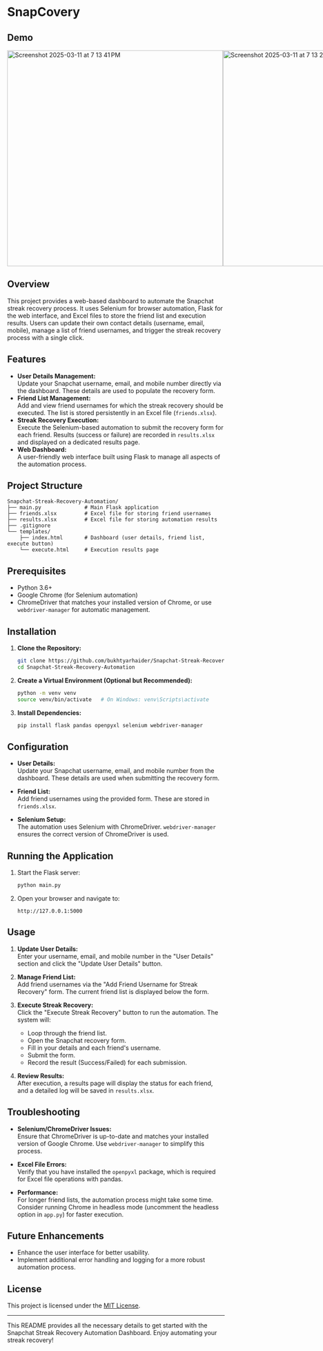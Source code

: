 # SnapCovery

## Demo
<div style="display: flex;">
    <img width="500" alt="Screenshot 2025-03-11 at 7 13 41 PM" src="https://github.com/user-attachments/assets/a496f1c6-441d-48fa-a459-523f7dbe9250" />
    <img width="500" alt="Screenshot 2025-03-11 at 7 13 28 PM" src="https://github.com/user-attachments/assets/44b2b378-ff2f-4e7e-a02e-711c24484bb8" />
</div>




## Overview
This project provides a web-based dashboard to automate the Snapchat streak recovery process. It uses Selenium for browser automation, Flask for the web interface, and Excel files to store the friend list and execution results. Users can update their own contact details (username, email, mobile), manage a list of friend usernames, and trigger the streak recovery process with a single click.

## Features
- **User Details Management:**  
  Update your Snapchat username, email, and mobile number directly via the dashboard. These details are used to populate the recovery form.
- **Friend List Management:**  
  Add and view friend usernames for which the streak recovery should be executed. The list is stored persistently in an Excel file (`friends.xlsx`).
- **Streak Recovery Execution:**  
  Execute the Selenium-based automation to submit the recovery form for each friend. Results (success or failure) are recorded in `results.xlsx` and displayed on a dedicated results page.
- **Web Dashboard:**  
  A user-friendly web interface built using Flask to manage all aspects of the automation process.

## Project Structure
```
Snapchat-Streak-Recovery-Automation/
├── main.py              # Main Flask application
├── friends.xlsx         # Excel file for storing friend usernames
├── results.xlsx         # Excel file for storing automation results
├── .gitignore           
└── templates/
    ├── index.html       # Dashboard (user details, friend list, execute button)
    └── execute.html     # Execution results page
```

## Prerequisites
- Python 3.6+
- Google Chrome (for Selenium automation)
- ChromeDriver that matches your installed version of Chrome, or use `webdriver-manager` for automatic management.

## Installation
1. **Clone the Repository:**
   ```bash
   git clone https://github.com/bukhtyarhaider/Snapchat-Streak-Recovery-Automation.git
   cd Snapchat-Streak-Recovery-Automation
   ```

2. **Create a Virtual Environment (Optional but Recommended):**
   ```bash
   python -m venv venv
   source venv/bin/activate   # On Windows: venv\Scripts\activate
   ```

3. **Install Dependencies:**
   ```bash
   pip install flask pandas openpyxl selenium webdriver-manager
   ```

## Configuration
- **User Details:**  
  Update your Snapchat username, email, and mobile number from the dashboard. These details are used when submitting the recovery form.
  
- **Friend List:**  
  Add friend usernames using the provided form. These are stored in `friends.xlsx`.
  
- **Selenium Setup:**  
  The automation uses Selenium with ChromeDriver. `webdriver-manager` ensures the correct version of ChromeDriver is used.

## Running the Application
1. Start the Flask server:
   ```bash
   python main.py
   ```
2. Open your browser and navigate to:
   ```
   http://127.0.0.1:5000
   ```

## Usage
1. **Update User Details:**  
   Enter your username, email, and mobile number in the "User Details" section and click the "Update User Details" button.
   
2. **Manage Friend List:**  
   Add friend usernames via the "Add Friend Username for Streak Recovery" form. The current friend list is displayed below the form.
   
3. **Execute Streak Recovery:**  
   Click the "Execute Streak Recovery" button to run the automation. The system will:
   - Loop through the friend list.
   - Open the Snapchat recovery form.
   - Fill in your details and each friend's username.
   - Submit the form.
   - Record the result (Success/Failed) for each submission.
   
4. **Review Results:**  
   After execution, a results page will display the status for each friend, and a detailed log will be saved in `results.xlsx`.

## Troubleshooting
- **Selenium/ChromeDriver Issues:**  
  Ensure that ChromeDriver is up-to-date and matches your installed version of Google Chrome. Use `webdriver-manager` to simplify this process.
  
- **Excel File Errors:**  
  Verify that you have installed the `openpyxl` package, which is required for Excel file operations with pandas.
  
- **Performance:**  
  For longer friend lists, the automation process might take some time. Consider running Chrome in headless mode (uncomment the headless option in `app.py`) for faster execution.

## Future Enhancements
- Enhance the user interface for better usability.
- Implement additional error handling and logging for a more robust automation process.

## License
This project is licensed under the [MIT License](LICENSE).

---

This README provides all the necessary details to get started with the Snapchat Streak Recovery Automation Dashboard. Enjoy automating your streak recovery!
